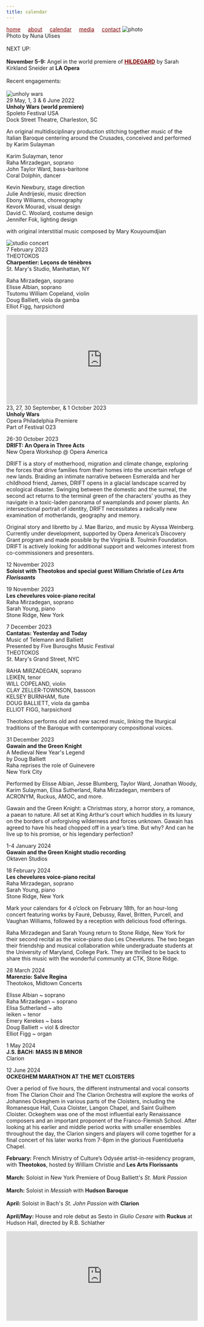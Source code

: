 ```yaml
---
title: calendar
---
```

<style>
a { color: maroon; } 
</style>
[home](/)&nbsp;&nbsp;&nbsp;&nbsp; [about](/about)&nbsp;&nbsp;&nbsp;&nbsp; [calendar](/calendar)&nbsp;&nbsp;&nbsp;&nbsp; [media](/media)&nbsp;&nbsp;&nbsp;&nbsp; [contact](/contact)
![photo](Raha_cloisters.jpg)<br>
Photo by Nuna Ulises
<br>
<br>
NEXT UP:
<br>
<br>
<b>November 5-9:</b> Angel in the world premiere of <b><a href="https://www.laopera.org/performances/2026/hildegard">HILDEGARD</a></b>
by Sarah Kirkland Sneider at <b>LA Opera</b>
<br>
<br>
Recent engagements:
<br>
<br>
![unholy wars](UnholyWars.jpeg)<br>
29 May, 1, 3 & 6 June 2022<br>
<b>Unholy Wars (world premiere)</b><br>
Spoleto Festival USA<br>
Dock Street Theatre, Charleston, SC<br>

An original multidisciplinary production stitching together music of the Italian Baroque centering around the Crusades, conceived and performed by Karim Sulayman

Karim Sulayman, tenor<br>
Raha Mirzadegan, soprano<br>
John Taylor Ward, bass-baritone<br>
Coral Dolphin, dancer<br>

Kevin Newbury, stage direction<br>
Julie Andrijeski, music direction<br>
Ebony Williams, choreography<br>
Kevork Mourad, visual design<br>
David C. Woolard, costume design<br>
Jennifer Fok, lighting design<br>

with original interstitial music composed by Mary Kouyoumdjian

![studio concert](CharpentierConcertPoster.jpg)<br>
7 February 2023<br>
THEOTOKOS<br>
<b>Charpentier: Leçons de ténèbres</b><br>
St. Mary's Studio, Manhattan, NY<br>

Raha Mirzadegan, soprano<br>
Elisse Albian, soprano<br>
Tsutomu William Copeland, violin<br>
Doug Balliett, viola da gamba<br>
Elliot Figg, harpsichord<br>


<iframe width="100%" height="236" src="https://www.youtube.com/embed/T-QEsYIEjbU?si=N5usxnbVVXHKY3lf" title="YouTube video player" frameborder="0" allow="accelerometer; autoplay; clipboard-write; encrypted-media; gyroscope; picture-in-picture; web-share" referrerpolicy="strict-origin-when-cross-origin" allowfullscreen></iframe>
23, 27, 30 September, & 1 October 2023<br>
<b>Unholy Wars</b><br>
Opera Philadelphia Premiere<br>
Part of Festival O23<br>


26-30 October 2023<br>
<b>DRIFT: An Opera in Three Acts</b><br>
New Opera Workshop @ Opera America<br>

DRIFT is a story of motherhood, migration and climate change, exploring the forces that drive families from their homes into the uncertain refuge of new lands. Braiding an intimate narrative between Esmeralda and her childhood friend, James, DRIFT opens in a glacial landscape scarred by ecological disaster. Swinging between the domestic and the surreal, the second act returns to the terminal green of the characters’ youths as they navigate in a toxic-laden panorama of swamplands and power plants. An intersectional portrait of identity, DRIFT necessitates a radically new examination of motherlands, geography and memory. 

Original story and libretto by J. Mae Barizo, and music by Alyssa Weinberg. Currently under development, supported by Opera America’s Discovery Grant program and made possible by the Virginia B. Toulmin Foundation. DRIFT is actively looking for additional support and welcomes interest from co-commissioners and presenters.


12 November 2023<br>
<b>Soloist with Theotokos and special guest William Christie of <i>Les Arts Florissants</i></b><br>


19 November 2023<br>
<b>Les chevelures voice-piano recital</b><br>
Raha Mirzadegan, soprano<br>
Sarah Young, piano<br>
Stone Ridge, New York<br>


7 December 2023<br>
<b>Cantatas: Yesterday and Today</b><br>
Music of Telemann and Balliett<br>
Presented by Five Buroughs Music Festival<br>
THEOTOKOS<br>
St. Mary's Grand Street, NYC

RAHA MIRZADEGAN, soprano<br>
LEIKEN, tenor<br>
WILL COPELAND, violin<br>
CLAY ZELLER-TOWNSON, bassoon<br>
KELSEY BURNHAM, flute<br>
DOUG BALLIETT, viola da gamba<br>
ELLIOT FIGG, harpsichord<br>

Theotokos performs old and new sacred music, linking the liturgical traditions of the Baroque with contemporary compositional voices.


31 December 2023<br>
<b>Gawain and the Green Knight</b><br>
A Medieval New Year's Legend<br>
by Doug Balliett<br>
Raha reprises the role of Guinevere<br>
New York City

Performed by Elisse Albian, Jesse Blumberg, Taylor Ward, Jonathan Woody, Karim Sulayman, Elisa Sutherland, Raha Mirzadegan, members of ACRONYM, Ruckus, AMOC, and more.

Gawain and the Green Knight: a Christmas story, a horror story, a romance, a paean to nature. All set at King Arthur’s court which huddles in its luxury on the borders of unforgiving wilderness and forces unknown. Gawain has agreed to have his head chopped off in a year’s time. But why? And can he live up to his promise, or his legendary perfection?


1-4 January 2024<br>
<b>Gawain and the Green Knight studio recording</b><br>
Oktaven Studios


18 February 2024<br>
<b>Les chevelures voice-piano recital</b><br>
Raha Mirzadegan, soprano<br>
Sarah Young, piano<br>
Stone Ridge, New York<br>

Mark your calendars for 4 o’clock on February 18th, for an hour-long concert featuring works by Fauré, Debussy, Ravel, Britten, Purcell, and Vaughan Williams, followed by a reception with delicious food offerings.

Raha Mirzadegan and Sarah Young return to Stone Ridge, New York for their second recital as the voice-piano duo Les Chevelures. The two began their friendship and musical collaboration while undergraduate students at the University of Maryland, College Park. They are thrilled to be back to share this music with the wonderful community at CTK, Stone Ridge.


28 March 2024<br>
<b>Marenzio: Salve Regina</b><br>
Theotokos, Midtown Concerts<br>

Elisse Albian ~ soprano<br>
Raha Mirzadegan ~ soprano<br>
Elisa Sutherland ~ alto<br>
leiken ~ tenor<br>
Emery Kerekes ~ bass<br>
Doug Balliett ~ viol & director<br>
Elliot Figg ~ organ<br>


1 May 2024<br>
<b>J.S. BACH: MASS IN B MINOR</b><br>
Clarion


12 June 2024<br>
<b>OCKEGHEM MARATHON AT THE MET CLOISTERS</b><br>

Over a period of five hours, the different instrumental and vocal consorts from The Clarion Choir and The Clarion Orchestra will explore the works of Johannes Ockeghem in various parts of the Cloisters, including the Romanesque Hall, Cuxa Cloister, Langon Chapel, and Saint Guilhem Cloister. Ockeghem was one of the most influential early Renaissance composers and an important proponent of the Franco-Flemish School. After looking at his earlier and middle period works with smaller ensembles throughout the day, the Clarion singers and players will come together for a final concert of his later works from 7-8pm in the glorious Fuentidueña Chapel.


<b>February:</b> French Ministry of Culture’s Odysée artist-in-residency program, with <b>Theotokos</b>, hosted by William Christie and <b>Les Arts Florissants</b>
<br>
<br>
<b>March:</b> Soloist in New York Premiere of Doug Balliett's <i>St. Mark Passion</i>
<br>
<br>
<b>March:</b> Soloist in <i>Messiah</i> with <b>Hudson Baroque</b>
<br>
<br>
<b>April:</b> Soloist in Bach's <i>St. John Passion</i> with <b>Clarion</b>
<br>
<br>
<b>April/May:</b> House and role debut as Sesto in <i>Giulio Cesare</i> with <b>Ruckus</b> at Hudson Hall, directed by R.B. Schlather
<iframe width="100%" height="236" src="https://www.youtube.com/embed/4wEbXnwlaMo?si=CAQd-PcvvcPtxMAY" title="YouTube video player" frameborder="0" allow="accelerometer; autoplay; clipboard-write; encrypted-media; gyroscope; picture-in-picture; web-share" referrerpolicy="strict-origin-when-cross-origin" allowfullscreen></iframe>
<br>
<br>
